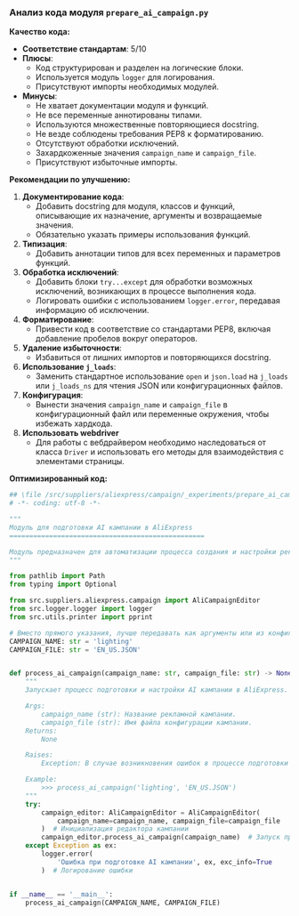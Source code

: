 ### **Анализ кода модуля `prepare_ai_campaign.py`**

**Качество кода:**

- **Соответствие стандартам**: 5/10
- **Плюсы**:
    - Код структурирован и разделен на логические блоки.
    - Используется модуль `logger` для логирования.
    - Присутствуют импорты необходимых модулей.
- **Минусы**:
    - Не хватает документации модуля и функций.
    - Не все переменные аннотированы типами.
    - Используются множественные повторяющиеся docstring.
    - Не везде соблюдены требования PEP8 к форматированию.
    - Отсутствуют обработки исключений.
    - Захардкоженные значения `campaign_name` и `campaign_file`.
    - Присутствуют избыточные импорты.

**Рекомендации по улучшению:**

1.  **Документирование кода**:
    - Добавить docstring для модуля, классов и функций, описывающие их назначение, аргументы и возвращаемые значения.
    - Обязательно указать примеры использования функций.
2.  **Типизация**:
    - Добавить аннотации типов для всех переменных и параметров функций.
3.  **Обработка исключений**:
    - Добавить блоки `try...except` для обработки возможных исключений, возникающих в процессе выполнения кода.
    - Логировать ошибки с использованием `logger.error`, передавая информацию об исключении.
4.  **Форматирование**:
    - Привести код в соответствие со стандартами PEP8, включая добавление пробелов вокруг операторов.
5.  **Удаление избыточности**:
    - Избавиться от лишних импортов и повторяющихся docstring.
6.  **Использование `j_loads`**:
    - Заменить стандартное использование `open` и `json.load` на `j_loads` или `j_loads_ns` для чтения JSON или конфигурационных файлов.
7.  **Конфигурация**:
    - Вынести значения `campaign_name` и `campaign_file` в конфигурационный файл или переменные окружения, чтобы избежать хардкода.
8. **Использовать webdriver**
    - Для работы с вебдрайвером необходимо наследоваться от класса `Driver` и использовать его методы для взаимодействия с элементами страницы.

**Оптимизированный код:**

```python
## \file /src/suppliers/aliexpress/campaign/_experiments/prepare_ai_campaign.py
# -*- coding: utf-8 -*-

"""
Модуль для подготовки AI кампании в AliExpress
=================================================

Модуль предназначен для автоматизации процесса создания и настройки рекламных кампаний в AliExpress с использованием AI.
"""

from pathlib import Path
from typing import Optional

from src.suppliers.aliexpress.campaign import AliCampaignEditor
from src.logger.logger import logger
from src.utils.printer import pprint

# Вместо прямого указания, лучше передавать как аргументы или из конфига
CAMPAIGN_NAME: str = 'lighting'
CAMPAIGN_FILE: str = 'EN_US.JSON'


def process_ai_campaign(campaign_name: str, campaign_file: str) -> None:
    """
    Запускает процесс подготовки и настройки AI кампании в AliExpress.

    Args:
        campaign_name (str): Название рекламной кампании.
        campaign_file (str): Имя файла конфигурации кампании.
    Returns:
        None

    Raises:
        Exception: В случае возникновения ошибок в процессе подготовки кампании.

    Example:
        >>> process_ai_campaign('lighting', 'EN_US.JSON')
    """
    try:
        campaign_editor: AliCampaignEditor = AliCampaignEditor(
            campaign_name=campaign_name, campaign_file=campaign_file
        )  # Инициализация редактора кампании
        campaign_editor.process_ai_campaign(campaign_name)  # Запуск процесса AI кампании
    except Exception as ex:
        logger.error(
            'Ошибка при подготовке AI кампании', ex, exc_info=True
        )  # Логирование ошибки


if __name__ == '__main__':
    process_ai_campaign(CAMPAIGN_NAME, CAMPAIGN_FILE)